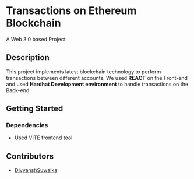 # Transactions on Ethereum Blockchain

A Web 3.0 based Project

## Description

This project implements latest blockchain technology to perform transactions between different accounts. We used **REACT** on the Front-end and used **Hardhat Development environment** to handle transactions on the Back-end.

## Getting Started

### Dependencies

- Used VITE frontend tool

## Contributors

- [DivyanshSuwalka](https://github.com/DivyanshSuwalka)
